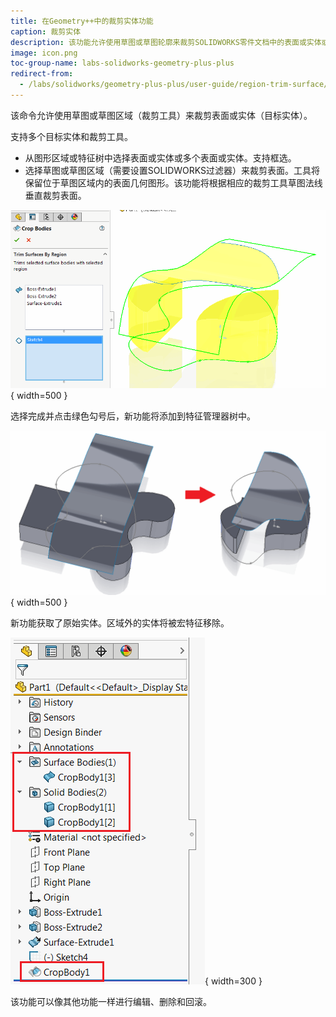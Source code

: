 ```yaml
---
title: 在Geometry++中的裁剪实体功能
caption: 裁剪实体
description: 该功能允许使用草图或草图轮廓来裁剪SOLIDWORKS零件文档中的表面或实体或多个表面或实体
image: icon.png
toc-group-name: labs-solidworks-geometry-plus-plus
redirect-from:
  - /labs/solidworks/geometry-plus-plus/user-guide/region-trim-surface/
---
```


该命令允许使用草图或草图区域（裁剪工具）来裁剪表面或实体（目标实体）。

支持多个目标实体和裁剪工具。

* 从图形区域或特征树中选择表面或实体或多个表面或实体。支持框选。
* 选择草图或草图区域（需要设置SOLIDWORKS过滤器）来裁剪表面。工具将保留位于草图区域内的表面几何图形。该功能将根据相应的裁剪工具草图法线垂直裁剪表面。

![裁剪实体属性管理器页面](crop-bodies-page.png){ width=500 }

选择完成并点击绿色勾号后，新功能将添加到特征管理器树中。

![原始实体和裁剪后的几何图形](cropped-bodies.png){ width=500 }

新功能获取了原始实体。区域外的实体将被宏特征移除。

![特征管理器树中的裁剪实体功能](crop-body-feature.png){ width=300 }

该功能可以像其他功能一样进行编辑、删除和回滚。
